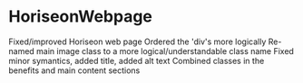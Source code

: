 # HoriseonWebpage
Fixed/improved Horiseon web page
Ordered the 'div's more logically
Re-named main image class to a more logical/understandable class name
Fixed minor symantics, added title, added alt text
Combined classes in the benefits and main content sections